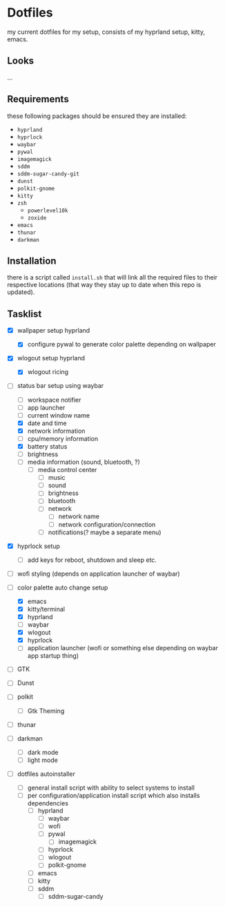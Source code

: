 # Dotfiles
my current dotfiles for my setup, consists of my hyprland setup, kitty, emacs.

## Looks
...

## Requirements
these following packages should be ensured they are installed:
- `hyprland`
- `hyprlock`
- `waybar`
- `pywal`
- `imagemagick`
- `sddm`
- `sddm-sugar-candy-git`
- `dunst`
- `polkit-gnome`
- `kitty`
- `zsh`
  - `powerlevel10k`
  - `zoxide`
- `emacs`
- `thunar`
- `darkman`

## Installation
there is a script called `install.sh` that will link all the required files to their respective locations (that way they stay up to date when this repo is updated).

## Tasklist
- [x] wallpaper setup hyprland
  - [x] configure pywal to generate color palette depending on wallpaper

- [x] wlogout setup hyprland
  - [x] wlogout ricing

- [ ] status bar setup using waybar
  - [ ] workspace notifier
  - [ ] app launcher
  - [ ] current window name
  - [x] date and time
  - [x] network information
  - [ ] cpu/memory information
  - [x] battery status
  - [ ] brightness
  - [ ] media information (sound, bluetooth, ?)
    - [ ] media control center
      - [ ] music
      - [ ] sound
	  - [ ] brightness
      - [ ] bluetooth
	  - [ ] network
	    - [ ] network name
	    - [ ] network configuration/connection
      - [ ] notifications(? maybe a separate menu)

- [x] hyprlock setup
  - [ ] add keys for reboot, shutdown and sleep etc.

- [ ] wofi styling (depends on application launcher of waybar)
      
- [ ] color palette auto change setup
  - [x] emacs
  - [x] kitty/terminal
  - [x] hyprland
  - [ ] waybar
  - [x] wlogout
  - [x] hyprlock
  - [ ] application launcher (wofi or something else depending on waybar app startup thing)
  
- [ ] GTK
- [ ] Dunst
- [ ] polkit
  - [ ] Gtk Theming
- [ ] thunar
- [ ] darkman
  - [ ] dark mode
  - [ ] light mode
      
- [ ] dotfiles autoinstaller
  - [ ] general install script with ability to select systems to install
  - [ ] per configuration/application install script which also installs dependencies
    - [ ] hyprland
      - [ ] waybar
      - [ ] wofi
      - [ ] pywal
	    - [ ] imagemagick
      - [ ] hyprlock
      - [ ] wlogout
	  - [ ] polkit-gnome
    - [ ] emacs
    - [ ] kitty
    - [ ] sddm
      - [ ] sddm-sugar-candy
